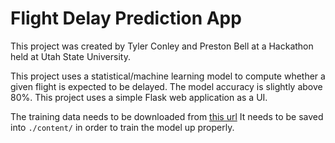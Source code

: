 # Flight Delay Prediction App

This project was created by Tyler Conley and Preston Bell at a Hackathon held at Utah State University.

This project uses a statistical/machine learning model to compute whether a given flight is expected to be delayed. The model accuracy is slightly above 80%. 
This project uses a simple Flask web application as a UI.

The training data needs to be downloaded from [this url](https://www.kaggle.com/datasets/threnjen/2019-airline-delays-and-cancellations?resource=download&select=full_data_flightdelay.csv)
It needs to be saved into `./content/` in order to train the model up properly.
